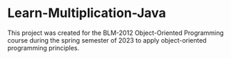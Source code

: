 # Learn-Multiplication-Java
This project was created for the BLM-2012 Object-Oriented Programming course during the spring semester of 2023 to apply object-oriented programming principles.
